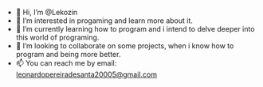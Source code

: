 - 👋 Hi, I’m @Lekozin
- 👀 I’m interested in progaming and learn more about it.
- 🌱 I’m currently learning how to program and i intend to delve deeper into this world of programing.
- 💞️ I’m looking to collaborate on some projects, when i know how to program and being more better.
- 📫 You can reach me by email: leonardopereiradesanta20005@gmail.com

<!---
Lekozin/Lekozin is a ✨ special ✨ repository because its `README.md` (this file) appears on your GitHub profile.
You can click the Preview link to take a look at your changes.
--->
